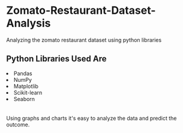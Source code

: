 # Zomato-Restaurant-Dataset-Analysis
Analyzing the zomato restaurant dataset using python libraries
<h2>Python Libraries Used Are</h2>
<li>Pandas</li> 
<li>NumPy</li> 
<li>Matplotlib</li> 
<li>Scikit-learn</li> 
<li>Seaborn</li> 
<br><br>
Using graphs and charts it's easy to analyze the data and predict the outcome.
